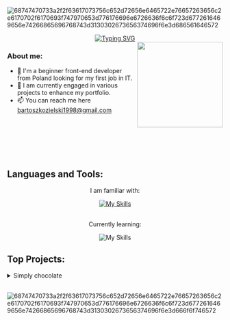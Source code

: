 ![68747470733a2f2f63617073756c652d72656e6465722e76657263656c2e6170702f6170693f747970653d776176696e6726636f6c6f723d6772616469656e74266865696768743d3130302673656374696f6e3d686561646572](https://github.com/m3riadoc/m3riadoc/assets/129390881/deb18869-4963-45c7-87de-7c6d0b6e6a81)


<div align="center">
  <a href="https://git.io/typing-svg">
    <img src="https://readme-typing-svg.demolab.com?font=Fira+Code&duration=2000&pause=300&random=false&size=30&center=true&width=435&lines=Hello+there!;I'm+Bartosz+Kozielski+" alt="Typing SVG">
  </a>
</div>

<img src="https://github.com/m3riadoc/m3riadoc/assets/129390881/70e0ea20-b870-4d7a-a857-3ade9ddb3cb4" width="200" height="200" align="right">

### About me:
- 🔭 I'm a beginner front-end developer from Poland looking for my first job in IT.
- 🌱 I am currently engaged in various projects to enhance my portfolio.
- 📫 You can reach me here bartoszkozielski1998@gmail.com


<br><br><br><br><br>


<h2>Languages and Tools:</h2>
<p align="center">I am familiar with: </p>
<div align="center">
    <a href="https://skillicons.dev">
        <img src="https://skillicons.dev/icons?i=html,css,js,bootstrap,github" alt="My Skills"/>
    </a>
</div>

<br>


<p align="center">Currently learning: </p>
<div align="center">
<img src="https://skillicons.dev/icons?i=nodejs,react,jquery,redux,sass" alt="My Skills"/>
</div>

<h2>Top Projects:</h2>

<details>
<summary>Simply chocolate</summary>
&nbsp;


My first biggest group project. Built based on knowledge of HTML, CSS, JavaScript and Node.js.

https://m3riadoc.github.io/simply_chocolate_project/

</details>




<br>


![68747470733a2f2f63617073756c652d72656e6465722e76657263656c2e6170702f6170693f747970653d776176696e6726636f6c6f723d6772616469656e74266865696768743d3130302673656374696f6e3d666f6f746572](https://github.com/m3riadoc/m3riadoc/assets/129390881/4a407434-1f60-4063-ac1f-054847f471e5)
